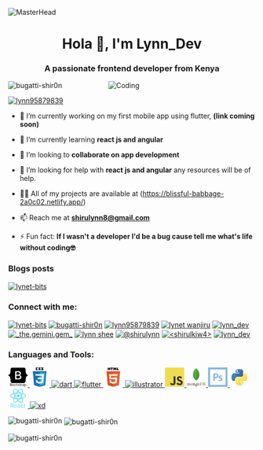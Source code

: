 ![MasterHead](https://3.bp.blogspot.com/-dB6ndKqIAuI/XdWeOASO5AI/AAAAAAAANZA/MSbT9mh6bukxkI-tqnu_GARIZZV5WNVhQCLcBGAsYHQ/s1600/image1.gif)
<h1 align="center">Hola 👋, I'm Lynn_Dev</h1>
<h3 align="center">A passionate frontend developer from Kenya</h3>
<img align="right" alt="Coding" width="300" src="https://cdn-media-1.freecodecamp.org/code-radio/Saron3.gif">

<p align="left"> <img src="https://komarev.com/ghpvc/?username=bugatti-shir0n&label=Profile%20views&color=0e75b6&style=flat" alt="bugatti-shir0n" /> </p>

<p align="left"> <a href="https://twitter.com/lynn95879839" target="blank"><img src="https://img.shields.io/twitter/follow/lynn95879839?logo=twitter&style=for-the-badge" alt="lynn95879839" /></a> </p>

- 🔭 I’m currently working on my first mobile app using flutter, **(link coming soon)**

- 🌱 I’m currently learning **react js and angular**

- 👯 I’m looking to  **collaborate on app development**

- 🤝 I’m looking for help with **react js and angular** any resources will be of help.

- 👨‍💻 All of my projects are available at (https://blissful-babbage-2a0c02.netlify.app/)

- 📫 Reach me at **shirulynn8@gmail.com**

- ⚡ Fun fact: **If I wasn't a developer I'd be a bug cause tell me what's life without coding🤓**

### Blogs posts
<!-- BLOG-POST-LIST:START -->
<a href="https://medium.com/@shirulynn8" target="blank"><img align="center" src="https://raw.githubusercontent.com/rahuldkjain/github-profile-readme-generator/master/src/images/icons/Social/medium.svg" alt="lynet-bits" height="30" width="40" /></a>
<!-- BLOG-POST-LIST:END -->

<h3 align="left">Connect with me:</h3>
<p align="left">
<a href="https://codepen.io/lynet-bits" target="blank"><img align="center" src="https://raw.githubusercontent.com/rahuldkjain/github-profile-readme-generator/master/src/images/icons/Social/codepen.svg" alt="lynet-bits" height="30" width="40" /></a>
<a href="https://dev.to/bugatti-shir0n" target="blank"><img align="center" src="https://raw.githubusercontent.com/rahuldkjain/github-profile-readme-generator/master/src/images/icons/Social/devto.svg" alt="bugatti-shir0n" height="30" width="40" /></a>
<a href="https://twitter.com/lynn95879839" target="blank"><img align="center" src="https://raw.githubusercontent.com/rahuldkjain/github-profile-readme-generator/master/src/images/icons/Social/twitter.svg" alt="lynn95879839" height="30" width="40" /></a>
<a href="https://linkedin.com/in/lynet wanjiru" target="blank"><img align="center" src="https://raw.githubusercontent.com/rahuldkjain/github-profile-readme-generator/master/src/images/icons/Social/linked-in-alt.svg" alt="lynet wanjiru" height="30" width="40" /></a>
<a href="https://stackoverflow.com/users/lynn_dev" target="blank"><img align="center" src="https://raw.githubusercontent.com/rahuldkjain/github-profile-readme-generator/master/src/images/icons/Social/stack-overflow.svg" alt="lynn_dev" height="30" width="40" /></a>
<a href="https://instagram.com/_the.gemini.gem_" target="blank"><img align="center" src="https://raw.githubusercontent.com/rahuldkjain/github-profile-readme-generator/master/src/images/icons/Social/instagram.svg" alt="_the.gemini.gem_" height="30" width="40" /></a>
<a href="https://www.behance.net/lynn shee" target="blank"><img align="center" src="https://raw.githubusercontent.com/rahuldkjain/github-profile-readme-generator/master/src/images/icons/Social/behance.svg" alt="lynn shee" height="30" width="40" /></a>
<a href="https://medium.com/@shirulynn" target="blank"><img align="center" src="https://raw.githubusercontent.com/rahuldkjain/github-profile-readme-generator/master/src/images/icons/Social/medium.svg" alt="@shirulynn" height="30" width="40" /></a>
<a href="https://auth.geeksforgeeks.org/user/<shirulkiw4>" target="blank"><img align="center" src="https://raw.githubusercontent.com/rahuldkjain/github-profile-readme-generator/master/src/images/icons/Social/geeks-for-geeks.svg" alt="<shirulkiw4>" height="30" width="40" /></a>
<a href="https://www.topcoder.com/members/lynn_dev" target="blank"><img align="center" src="https://raw.githubusercontent.com/rahuldkjain/github-profile-readme-generator/master/src/images/icons/Social/topcoder.svg" alt="lynn_dev" height="30" width="40" /></a>
</p>

<h3 align="left">Languages and Tools:</h3>
<p align="left"> <a href="https://getbootstrap.com" target="_blank" rel="noreferrer"> <img src="https://raw.githubusercontent.com/devicons/devicon/master/icons/bootstrap/bootstrap-plain-wordmark.svg" alt="bootstrap" width="40" height="40"/> </a> <a href="https://www.w3schools.com/css/" target="_blank" rel="noreferrer"> <img src="https://raw.githubusercontent.com/devicons/devicon/master/icons/css3/css3-original-wordmark.svg" alt="css3" width="40" height="40"/> </a> <a href="https://dart.dev" target="_blank" rel="noreferrer"> <img src="https://www.vectorlogo.zone/logos/dartlang/dartlang-icon.svg" alt="dart" width="40" height="40"/> </a> <a href="https://flutter.dev" target="_blank" rel="noreferrer"> <img src="https://www.vectorlogo.zone/logos/flutterio/flutterio-icon.svg" alt="flutter" width="40" height="40"/> </a> <a href="https://www.w3.org/html/" target="_blank" rel="noreferrer"> <img src="https://raw.githubusercontent.com/devicons/devicon/master/icons/html5/html5-original-wordmark.svg" alt="html5" width="40" height="40"/> </a> <a href="https://www.adobe.com/in/products/illustrator.html" target="_blank" rel="noreferrer"> <img src="https://www.vectorlogo.zone/logos/adobe_illustrator/adobe_illustrator-icon.svg" alt="illustrator" width="40" height="40"/> </a> <a href="https://developer.mozilla.org/en-US/docs/Web/JavaScript" target="_blank" rel="noreferrer"> <img src="https://raw.githubusercontent.com/devicons/devicon/master/icons/javascript/javascript-original.svg" alt="javascript" width="40" height="40"/> </a> <a href="https://www.mongodb.com/" target="_blank" rel="noreferrer"> <img src="https://raw.githubusercontent.com/devicons/devicon/master/icons/mongodb/mongodb-original-wordmark.svg" alt="mongodb" width="40" height="40"/> </a> <a href="https://www.photoshop.com/en" target="_blank" rel="noreferrer"> <img src="https://raw.githubusercontent.com/devicons/devicon/master/icons/photoshop/photoshop-line.svg" alt="photoshop" width="40" height="40"/> </a> <a href="https://www.python.org" target="_blank" rel="noreferrer"> <img src="https://raw.githubusercontent.com/devicons/devicon/master/icons/python/python-original.svg" alt="python" width="40" height="40"/> </a> <a href="https://reactjs.org/" target="_blank" rel="noreferrer"> <img src="https://raw.githubusercontent.com/devicons/devicon/master/icons/react/react-original-wordmark.svg" alt="react" width="40" height="40"/> </a> <a href="https://www.adobe.com/products/xd.html" target="_blank" rel="noreferrer"> <img src="https://cdn.worldvectorlogo.com/logos/adobe-xd.svg" alt="xd" width="40" height="40"/> </a> </p>

<p><img align="left" src="https://github-readme-stats.vercel.app/api/top-langs?username=bugatti-shir0n&show_icons=true&locale=en&layout=compact" alt="bugatti-shir0n" /></p>

<p>&nbsp;<img align="center" src="https://github-readme-stats.vercel.app/api?username=bugatti-shir0n&show_icons=true&locale=en" alt="bugatti-shir0n" /></p>

<p><img align="center" src="https://github-readme-streak-stats.herokuapp.com/?user=bugatti-shir0n&" alt="bugatti-shir0n" /></p>
